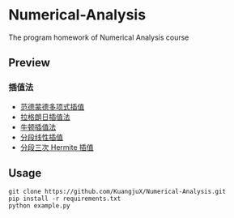 # Numerical-Analysis
The program homework of Numerical Analysis course

## Preview
### 插值法
- [范德蒙德多项式插值](./interp/vandermonde.py)
- [拉格朗日插值法](./interp/lagrange.py)
- [牛顿插值法](./interp/newton.py)
- [分段线性插值](./interp/piece_linear.py)
- [分段三次 Hermite 插值](./interp/hermite.py)

## Usage
```shell
git clone https://github.com/KuangjuX/Numerical-Analysis.git
pip install -r requirements.txt
python example.py
```
